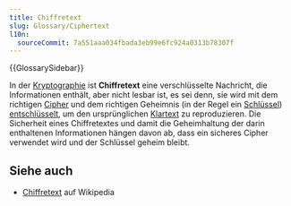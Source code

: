```yaml
---
title: Chiffretext
slug: Glossary/Ciphertext
l10n:
  sourceCommit: 7a551aaa034fbada3eb99e6fc924a0313b78307f
---
```


{{GlossarySidebar}}

In der [Kryptographie](/de/docs/Glossary/cryptography) ist **Chiffretext** eine verschlüsselte Nachricht, die Informationen enthält, aber nicht lesbar ist, es sei denn, sie wird mit dem richtigen [Cipher](/de/docs/Glossary/cipher) und dem richtigen Geheimnis (in der Regel ein [Schlüssel](/de/docs/Glossary/key)) [entschlüsselt](/de/docs/Glossary/decryption), um den ursprünglichen [Klartext](/de/docs/Glossary/Plaintext) zu reproduzieren. Die Sicherheit eines Chiffretextes und damit die Geheimhaltung der darin enthaltenen Informationen hängen davon ab, dass ein sicheres Cipher verwendet wird und der Schlüssel geheim bleibt.

## Siehe auch

- [Chiffretext](https://en.wikipedia.org/wiki/Ciphertext) auf Wikipedia
